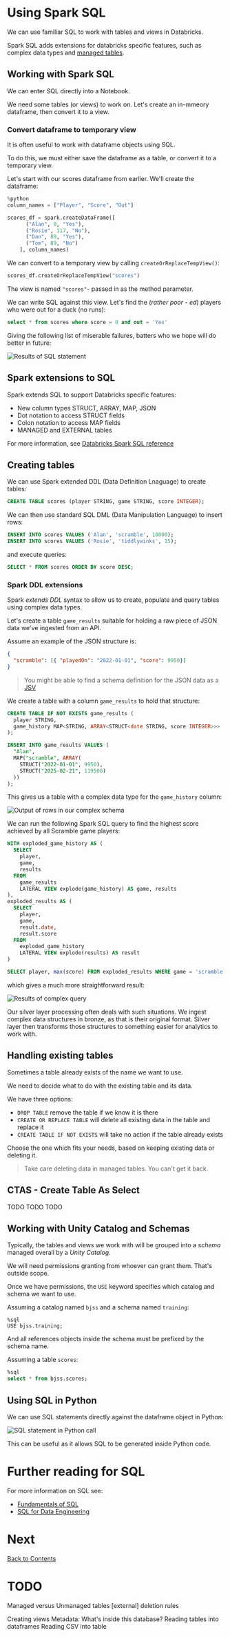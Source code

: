 # Using Spark SQL
We can use familiar SQL to work with tables and views in Databricks.

Spark SQL adds extensions for databricks specific features, such as complex data types and [managed tables](data-storage.md).

## Working with Spark SQL
We can enter SQL directly into a Notebook. 

We need some tables (or views) to work on. Let's create an in-mmeory dataframe, then convert it to a view.

### Convert dataframe to temporary view
It is often useful to work with dataframe objects using SQL. 

To do this, we must either save the dataframe as a table, or convert it to a temporary view.

Let's start with our scores dataframe from earlier. We'll create the dataframe:

```python
%python
column_names = ["Player", "Score", "Out"]

scores_df = spark.createDataFrame([
      ("Alan", 0, "Yes"), 
      ("Rosie", 117, "No"), 
      ("Dan", 89, "Yes"),
      ("Tom", 89, "No")
    ], column_names)
```

We can convert to a temporary view by calling `createOrReplaceTempView()`:

```python
scores_df.createOrReplaceTempView("scores")
```

The view is named `"scores"`- passed in as the method parameter. 

We can write SQL against this view. Let's find the (_rather poor - ed_) players who were out for a duck (no runs):

```sql
select * from scores where score = 0 and out = 'Yes'
```

Giving the following list of miserable failures, batters who we hope will do better in future:

![Results of SQL statement](/images/useless-batters.png)

## Spark extensions to SQL
Spark extends SQL to support Databricks specific features:

- New column types STRUCT, ARRAY, MAP, JSON
- Dot notation to access STRUCT fields
- Colon notation to access MAP fields
- MANAGED and EXTERNAL tables

For more information, see [Databricks Spark SQL reference](https://docs.databricks.com/aws/en/sql/language-manual/)

## Creating tables
We can use Spark extended DDL (Data Definition Lnaguage) to create tables:

```sql
CREATE TABLE scores (player STRING, game STRING, score INTEGER);
```

We can then use standard SQL DML (Data Manipulation Language) to insert rows:

```sql
INSERT INTO scores VALUES ('Alan', 'scramble', 10000);
INSERT INTO scores VALUES ('Rosie', 'tiddlywinks', 15);
```

and execute queries:

```sql
SELECT * FROM scores ORDER BY score DESC;
```

### Spark DDL extensions
Spark _extends DDL_ syntax to allow us to create, populate and query tables using complex data types.

Let's create a table `game_results` suitable for holding a raw piece of JSON data we've ingested from an API.

Assume an example of the JSON structure is:

```json
{
  "scramble": [{ "playedOn": "2022-01-01", "score": 9950}]
}
```

> You might be able to find a schema definition for the JSON data as a [JSV](https://tour.json-schema.org/content/01-Getting-Started/01-Your-First-Schema)

We create a table with a column `game_results` to hold that structure:

```sql
CREATE TABLE IF NOT EXISTS game_results (
  player STRING, 
  game_history MAP<STRING, ARRAY<STRUCT<date STRING, score INTEGER>>>
);

INSERT INTO game_results VALUES (
  "Alan", 
  MAP("scramble", ARRAY(
    STRUCT("2022-01-01", 9950), 
    STRUCT("2025-02-21", 119500)
  ))
);
```

This gives us a table with a complex data type for the `game_history` column:

![Output of rows in our complex schema](/images/complex-create.png)

We can run the following Spark SQL query to find the highest score achieved by all Scramble game players:

```sql
WITH exploded_game_history AS (
  SELECT 
    player, 
    game, 
    results
  FROM 
    game_results 
    LATERAL VIEW explode(game_history) AS game, results
),
exploded_results AS (
  SELECT
    player,
    game,
    result.date,
    result.score
  FROM 
    exploded_game_history
    LATERAL VIEW explode(results) AS result
)

SELECT player, max(score) FROM exploded_results WHERE game = 'scramble' GROUP BY player;
```

which gives a much more straightforward result:

![Results of complex query](/images/complex-query.png)


Our silver layer processing often deals with such situations. We ingest complex data structures in bronze, as that is their original format. Silver layer then transforms those structures to something easier for analytics to work with.

## Handling existing tables
Sometimes a table already exists of the name we want to use.

We need to decide what to do with the existing table and its data.

We have three options:

- `DROP TABLE` remove the table if we know it is there
- `CREATE OR REPLACE TABLE` will delete all existing data in the table and replace it
- `CREATE TABLE IF NOT EXISTS` will take no action if the table already exists

Choose the one which fits your needs, based on keeping existing data or deleting it.

> Take care deleting data in managed tables. You can't get it back.

## CTAS - Create Table As Select
TODO TODO TODO

## Working with Unity Catalog and Schemas
Typically, the tables and views we work with will be grouped into a _schema_ managed overall by a _Unity Catalog_.

We will need permissions granting from whoever can grant them. That's outside scope.

Once we have permissions, the `USE` keyword specifies which catalog and schema we want to use.

Assuming a catalog named `bjss` and a schema named `training`:

```
%sql
USE bjss.training;
```

And all references objects inside the schema must be prefixed by the schema name. 

Assuming a table `scores`:

```sql
%sql
select * from bjss.scores;
```

## Using SQL in Python
We can use SQL statements directly against the dataframe object in Python:

![SQL statement in Python call](/images/sql-in-python.png)

This can be useful as it allows SQL to be generated inside Python code. 

# Further reading for SQL
For more information on SQL see:
- [Fundamentals of SQL](https://github.com/bjssacademy/fundamentals-sql/tree/main)
- [SQL for Data Engineering](https://github.com/bjss-data-academy/sql-for-data-engineering/blob/main/README.md)

# Next
[Back to Contents](/contents.md)

# TODO

Managed versus Unmanaged tables [external]
deletion rules

Creating views
Metadata: What's inside this database?
Reading tables into dataframes
Reading CSV into table

